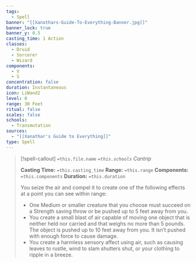 ```yaml
---
tags:
  - Spell
banner: "[[Xanathars-Guide-To-Everything-Banner.jpg]]"
banner_lock: true
banner_y: 0.5
casting_time: 1 Action
classes:
  - Druid
  - Sorcerer
  - Wizard
components:
  - V
  - S
concentration: false
duration: Instantaneous
icon: LiWand2
level: 0
range: 30 Feet
ritual: false
scales: false
schools:
  - Transmutation
sources:
  - "[[Xanathar's Guide to Everything]]"
type: Spell
---
```

>[!spell-callout] `=this.file.name`
>*`=this.schools` Cantrip*
>
>**Casting Time:** `=this.casting_time`
>**Range:** `=this.range`
>**Components:** `=this.components`
>**Duration:** `=this.duration`
>
>You seize the air and compel it to create one of the following effects at a point you can see within range:
>
>* One Medium or smaller creature that you choose must succeed on a Strength saving throw or be pushed up to 5 feet away from you.
>* You create a small blast of air capable of moving one object that is neither held nor carried and that weighs no more than 5 pounds. The object is pushed up to 10 feet away from you. It isn’t pushed with enough force to cause damage.
>* You create a harmless sensory affect using air, such as causing leaves to rustle, wind to slam shutters shut, or your clothing to ripple in a breeze.
>
>
